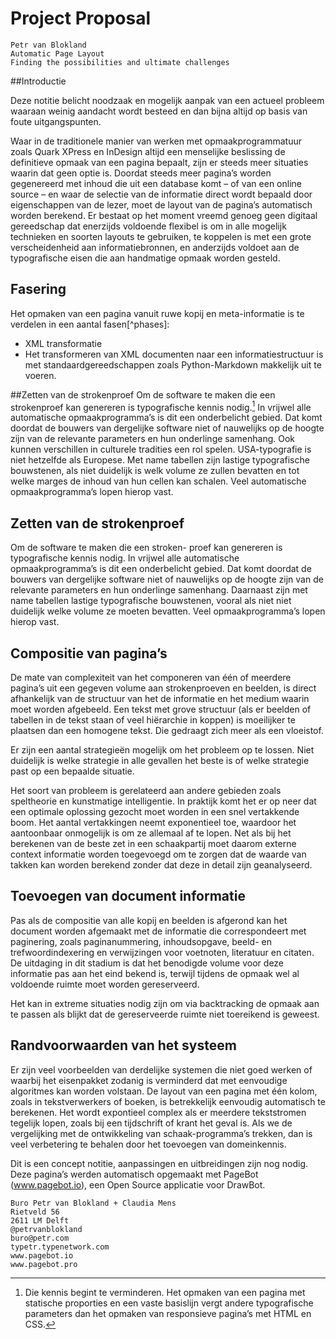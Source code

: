 
# Project Proposal

```
Petr van Blokland
Automatic Page Layout
Finding the possibilities and ultimate challenges
```
##Introductie

Deze notitie belicht noodzaak en mogelijk aanpak van een actueel probleem waaraan weinig aandacht wordt besteed en dan bijna altijd op basis van foute uitgangspunten.

Waar in de traditionele manier van werken met opmaakprogrammatuur zoals Quark XPress en InDesign altijd een menselijke beslissing de definitieve opmaak van een pagina bepaalt, zijn er steeds meer situaties waarin dat geen optie is. Doordat steeds meer pagina’s worden gegenereerd met inhoud die uit een database komt – of van een online source – en waar de selectie van de informatie direct wordt bepaald door eigenschappen van de lezer, moet de layout van de pagina’s automatisch worden berekend. 
Er bestaat op het moment vreemd genoeg geen digitaal gereedschap dat enerzijds voldoende flexibel is om in alle mogelijk technieken en soorten layouts te gebruiken, te koppelen is met een grote verscheidenheid aan informatiebronnen, en anderzijds voldoet aan de typografische eisen die aan handmatige opmaak worden gesteld.

## Fasering

Het opmaken van een pagina vanuit ruwe kopij en meta-informatie is te verdelen in een aantal fasen[^phases]:

- XML transformatie
- Het transformeren van XML documenten naar een informatiestructuur is met standaardgereedschappen zoals Python-Markdown makkelijk uit te voeren.

##Zetten van de strokenproef
Om de software te maken die een strokenproef kan genereren is typografische kennis nodig.[^typografische kennis] In vrijwel alle automatische opmaakprogramma’s is dit een onderbelicht gebied. Dat komt doordat de bouwers van dergelijke software niet of nauwelijks op de hoogte zijn van de relevante parameters en hun onderlinge samenhang. Ook kunnen verschillen in culturele tradities een rol spelen. USA-typografie is niet hetzelfde als Europese.
Met name tabellen zijn lastige typografische bouwstenen, als niet duidelijk is welk volume ze zullen bevatten en tot welke marges de inhoud van hun cellen kan schalen. Veel automatische opmaakprogramma’s lopen hierop vast.

[^typografische kennis]: Die kennis begint te verminderen. Het opmaken van een pagina met statische proporties en een vaste basislijn vergt andere typografische parameters dan het opmaken van responsieve pagina’s met HTML en CSS.

## Zetten van de strokenproef
Om de software te maken die een stroken- proef kan genereren is typografische kennis nodig. In vrijwel alle automatische opmaakprogramma’s is dit een onderbelicht gebied. Dat komt doordat de bouwers van dergelijke software niet of nauwelijks op de hoogte zijn van de relevante parameters en hun onderlinge samenhang.
Daarnaast zijn met name tabellen lastige typografische bouwstenen, vooral als niet niet duidelijk welke volume ze moeten bevatten. Veel opmaakprogramma’s lopen hierop vast.

## Compositie van pagina’s

De mate van complexiteit van het componeren van één of meerdere pagina’s uit een gegeven volume aan strokenproeven en beelden, is direct afhankelijk van de structuur van het de informatie en het medium waarin moet worden afgebeeld.
Een tekst met grove structuur (als er beelden of tabellen in de tekst staan of veel hiërarchie in koppen) is moeilijker te plaatsen dan een homogene tekst. Die gedraagt zich meer als een vloeistof.

Er zijn een aantal strategieën mogelijk om het probleem op te lossen. Niet duidelijk is welke strategie in alle gevallen het beste is of welke strategie past op een bepaalde situatie.

Het soort van probleem is gerelateerd aan andere gebieden zoals speltheorie en kunstmatige intelligentie. In praktijk komt het er op neer dat een optimale oplossing gezocht moet worden in een snel vertakkende boom. Het aantal vertakkingen neemt exponentieel toe, waardoor het aantoonbaar onmogelijk is om ze allemaal af te lopen. Net als bij het berekenen van de beste zet in een schaakpartij moet daarom externe context informatie worden toegevoegd om te zorgen dat de waarde van takken kan worden berekend zonder dat deze in detail zijn geanalyseerd.

## Toevoegen van document informatie

Pas als de compositie van alle kopij en beelden is afgerond kan het document worden afgemaakt met de informatie die correspondeert met paginering, zoals paginanummering, inhoudsopgave, beeld- en trefwoordindexering en verwijzingen voor voetnoten, literatuur en citaten. De uitdaging in dit stadium is dat het benodigde volume voor deze informatie pas aan het eind bekend is, terwijl tijdens de opmaak wel al voldoende ruimte moet worden gereserveerd.

Het kan in extreme situaties nodig zijn om via backtracking de opmaak aan te passen als blijkt dat de gereserveerde ruimte niet toereikend is geweest.

## Randvoorwaarden van het systeem

Er zijn veel voorbeelden van derdelijke systemen die niet goed werken of waarbij het eisenpakket zodanig is verminderd dat met eenvoudige algoritmes kan worden volstaan. De layout van een pagina met één kolom, zoals in tekstverwerkers of boeken, is betrekkelijk eenvoudig automatisch te berekenen. Het wordt expontieel complex als er meerdere tekststromen tegelijk lopen, zoals bij een tijdschrift of krant het geval is. Als we de vergelijking met de ontwikkeling van schaak-programma’s trekken, dan is veel verbetering te behalen door het toevoegen van domeinkennis.

Dit is een concept notitie, aanpassingen en uitbreidingen zijn nog nodig. Deze pagina’s werden automatisch opgemaakt met PageBot (www.pagebot.io), een Open Source applicatie voor DrawBot.

```
Buro Petr van Blokland + Claudia Mens
Rietveld 56
2611 LM Delft
@petrvanblokland
buro@petr.com 
typetr.typenetwork.com
www.pagebot.io
www.pagebot.pro
```